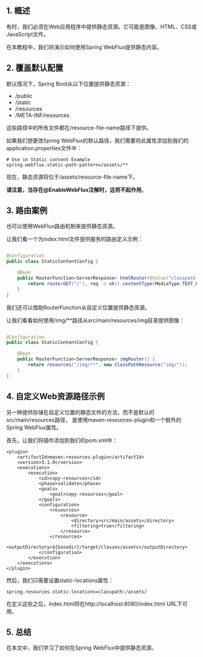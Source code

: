 ## 1. 概述

有时，我们必须在Web应用程序中提供静态资源。它可能是图像、HTML、CSS或JavaScript文件。

在本教程中，我们将演示如何使用Spring WebFlux提供静态内容。

## 2. 覆盖默认配置

默认情况下，Spring Boot从以下位置提供静态资源：

+ /public
+ /static
+ /resources
+ /META-INF/resources

这些路径中的所有文件都在/resource-file-name路径下提供。

如果我们想更改Spring WebFlux的默认路径，我们需要将此属性添加到我们的application.properties文件中：

```properties
# Use in Static content Example
spring.webflux.static-path-pattern=/assets/**
```

现在，静态资源将位于/assets/resource-file-name下。

**请注意，当存在@EnableWebFlux注解时，这将不起作用**。

## 3. 路由案例

也可以使用WebFlux路由机制来提供静态资源。

让我们看一个为index.html文件提供服务的路由定义示例：

```java

@Configuration
public class StaticContentConfig {

    @Bean
    public RouterFunction<ServerResponse> htmlRouter(@Value("classpath:/public/index.html") Resource html) {
        return route(GET("/"), req -> ok().contentType(MediaType.TEXT_HTML).bodyValue(html));
    }
}
```

我们还可以借助RouterFunction从自定义位置提供静态资源。

让我们看看如何使用/img/**路径从src/main/resources/img目录提供图像：

```java

@Configuration
public class StaticContentConfig {

    @Bean
    public RouterFunction<ServerResponse> imgRouter() {
        return resources("/img/**", new ClassPathResource("img/"));
    }
}
```

## 4. 自定义Web资源路径示例

另一种提供存储在自定义位置的静态文件的方法，而不是默认的src/main/resources路径，
是使用maven-resources-plugin和一个额外的Spring WebFlux属性。

首先，让我们将插件添加到我们的pom.xml中：

```text
<plugin>
    <artifactId>maven-resources-plugin</artifactId>
    <version>3.1.0</version>
    <executions>
        <execution>
            <id>copy-resources</id>
            <phase>validate</phase>
            <goals>
                <goal>copy-resources</goal>
            </goals>
            <configuration>
                <resources>
                    <resource>
                        <directory>src/main/assets</directory>
                        <filtering>true</filtering>
                    </resource>
                </resources>
                <outputDirectory>${basedir}/target/classes/assets</outputDirectory>
            </configuration>
        </execution>
    </executions>
</plugin>
```

然后，我们只需要设置static-locations属性：

```properties
spring.resources.static-locations=classpath:/assets/
```

在定义这些之后，index.html将在http://localhost:8080/index.html URL下可用。

## 5. 总结

在本文中，我们学习了如何在Spring WebFlux中提供静态资源。